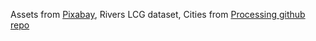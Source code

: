Assets from <a href="https://pixabay.com">Pixabay</a>, Rivers LCG dataset, Cities from <a href="https://github.com/processing/processing-docs" >Processing github repo </a> 